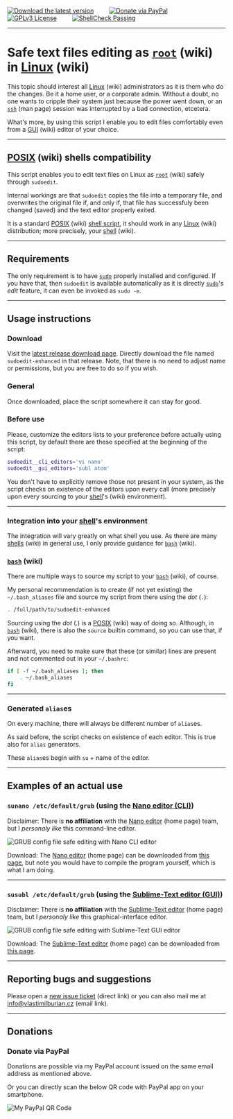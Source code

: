 [![Download the latest version](https://img.shields.io/badge/Download-Latest%20version-orange)](https://github.com/burianvlastimil/sudoedit-enhanced/releases/latest) &nbsp; &nbsp; &nbsp; &nbsp; [![Donate via PayPal](https://img.shields.io/badge/Donate%20%24-via%20PayPal-%23013088)](https://github.com/burianvlastimil/sudoedit-enhanced#donations) &nbsp; &nbsp; &nbsp; &nbsp; [![GPLv3 License](https://img.shields.io/badge/License-GPLv3-blue.svg)](https://github.com/burianvlastimil/sudoedit-enhanced/blob/master/LICENSE) &nbsp; &nbsp; &nbsp; &nbsp; [![ShellCheck Passing](https://img.shields.io/badge/ShellCheck-Passing-brightgreen)](https://github.com/burianvlastimil/sudoedit-enhanced)

***

# Safe text files editing as [`root`](https://en.wikipedia.org/wiki/Superuser#Unix_and_Unix-like) (wiki) in [Linux](https://en.wikipedia.org/wiki/Linux) (wiki)

This topic should interest all [Linux](https://en.wikipedia.org/wiki/Linux) (wiki) administrators as it is them who do the changes. Be it a home user, or a corporate admin. Without a doubt, no one wants to cripple their system just because the power went down, or an [`ssh`](https://linux.die.net/man/1/ssh) (man page) session was interrupted by a bad connection, etcetera.

What's more, by using this script I enable you to edit files comfortably even from a [GUI](https://en.wikipedia.org/wiki/Graphical_user_interface) (wiki) editor of your choice.

***

## [POSIX](https://en.wikipedia.org/wiki/POSIX) (wiki) shells compatibility

This script enables you to edit text files on Linux as [`root`](https://en.wikipedia.org/wiki/Superuser#Unix_and_Unix-like) (wiki) safely through `sudoedit`.

Internal workings are that `sudoedit` copies the file into a temporary file, and overwrites the original file if, and only if, that file has successfuly been changed (saved) and the text editor properly exited.

It is a standard [POSIX](https://en.wikipedia.org/wiki/POSIX) (wiki) [shell script](https://en.wikipedia.org/wiki/Shell_script), it should work in any [Linux](https://en.wikipedia.org/wiki/Linux) (wiki) distribution; more precisely, your [shell](https://en.wikipedia.org/wiki/Unix_shell) (wiki).

***

## Requirements

The only requirement is to have [`sudo`](https://linux.die.net/man/8/sudo) properly installed and configured. If you have that, then `sudoedit` is available automatically as it is directly [`sudo`](https://linux.die.net/man/8/sudo)'s _edit_ feature, it can even be invoked as `sudo -e`.

***

## Usage instructions

### Download

Visit the [latest release download page](https://github.com/burianvlastimil/sudoedit-enhanced/releases/latest). Directly download the file named `sudoedit-enhanced` in that release. Note, that there is no need to adjust name or permissions, but you are free to do so if you wish.

### General

Once downloaded, place the script somewhere it can stay for good.

### Before use

Please, customize the editors lists to your preference before actually using this script, by default there are these specified at the beginning of the script:

```bash
sudoedit__cli_editors='vi nano'
sudoedit__gui_editors='subl atom'
```

You don't have to explicitly remove those not present in your system, as the script checks on existence of the editors upon every call (more precisely upon every sourcing to your [shell](https://en.wikipedia.org/wiki/Unix_shell)'s (wiki) environment).

***

### Integration into your [shell](https://en.wikipedia.org/wiki/Unix_shell)'s environment

The integration will vary greatly on what shell you use. As there are many [shells](https://en.wikipedia.org/wiki/Unix_shell) (wiki) in general use, I only provide guidance for [`bash`](https://en.wikipedia.org/wiki/Bash_%28Unix_shell%29) (wiki).

### [`bash`](https://en.wikipedia.org/wiki/Bash_%28Unix_shell%29) (wiki)

There are multiple ways to source my script to your [`bash`](https://en.wikipedia.org/wiki/Bash_%28Unix_shell%29) (wiki), of course.

My personal recommendation is to create (if not yet existing) the `~/.bash_aliases` file and source my script from there using the _dot_ (`.`):

```bash
. /full/path/to/sudoedit-enhanced
```

Sourcing using the _dot_ (.) is a [POSIX](https://en.wikipedia.org/wiki/POSIX) (wiki) way of doing so. Although, in [`bash`](https://en.wikipedia.org/wiki/Bash_%28Unix_shell%29) (wiki), there is also the `source` builtin command, so you can use that, if you want.

Afterward, you need to make sure that these (or similar) lines are present and not commented out in your `~/.bashrc`:

```bash
if [ -f ~/.bash_aliases ]; then
    . ~/.bash_aliases
fi
```

***

### Generated `alias`es

On every machine, there will always be different number of `alias`es.

As said before, the script checks on existence of each editor. This is true also for `alias` generators.

These `alias`es begin with `su` + name of the editor.

***

## Examples of an actual use

### `sunano /etc/default/grub` (using the [Nano editor (CLI)](https://www.nano-editor.org/))

Disclaimer: There is **no affiliation** with the [Nano editor](https://www.nano-editor.org/) (home page) team, but I _personaly like_ this command-line editor.

![GRUB config file safe editing with Nano CLI editor](https://vlastimilburian.cz/public/github_images/sudoedit-enhanced--nano.png)

Download: The [Nano editor](https://www.nano-editor.org/) (home page) can be downloaded from [this page](https://www.nano-editor.org/download.php), but note you would have to compile the program yourself, which is what I am doing.

***

### `susubl /etc/default/grub` (using the [Sublime-Text editor (GUI)](https://www.sublimetext.com/))

Disclaimer: There is **no affiliation** with the [Sublime-Text editor](https://www.sublimetext.com/) (home page) team, but I _personaly like_ this graphical-interface editor.

![GRUB config file safe editing with Sublime-Text GUI editor](https://vlastimilburian.cz/public/github_images/sudoedit-enhanced--subl.png)

Download: The [Sublime-Text editor](https://www.sublimetext.com/) (home page) can be downloaded from [this page](https://www.sublimetext.com/3).


***

## Reporting bugs and suggestions

Please open a [new issue ticket](https://github.com/burianvlastimil/sudoedit-enhanced/issues/new) (direct link) or you can also mail me at [info@vlastimilburian.cz](mailto:info@vlastimilburian.cz) (email link).

***

## Donations

### Donate via PayPal

Donations are possible via my PayPal account issued on the same email address as mentioned above.

Or you can directly scan the below QR code with PayPal app on your smartphone.

![My PayPal QR Code](https://www.vlastimilburian.cz/github_images/paypal_qrcode.png)
